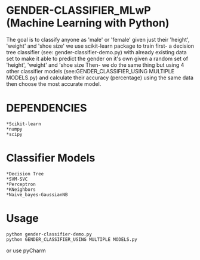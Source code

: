 # GENDER-CLASSIFIER_MLwP (Machine Learning with Python)
The goal is to classify anyone as 'male' or 'female' given just their 'height', 'weight' and 'shoe size'
we use scikit-learn package to train first- a decision tree classifier (see: gender-classifier-demo.py) with already existing data set to make it able to predict the gender on it's own given a random set of 'height', 'weight' and 'shoe size
Then- we do the same thing but using 4 other classifier models (see:GENDER_CLASSIFIER_USING MULTIPLE MODELS.py) 
and calculate their accuracy (percentage) using the same data then choose the most accurate model. 


# DEPENDENCIES 
    *Scikit-learn
    *numpy
    *scipy
# Classifier Models
    *Decision Tree
    *SVM-SVC
    *Perceptron
    *KNeighbors
    *Naive_bayes-GaussianNB
    
# Usage
    python gender-classifier-demo.py
    python GENDER_CLASSIFIER_USING MULTIPLE MODELS.py

or
    use pyCharm
